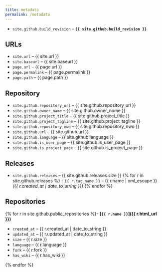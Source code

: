 ```yaml
---
title: metadata
permalink: /metadata
---
```

- `site.github.build_revision` – **`{{ site.github.build_revision }}`**

## URLs

- `site.url` – {{ site.url }}
- `site.baseurl` – {{ site.baseurl }}
- `page.url` – {{ page.url }}
- `page.permalink` – {{ page.permalink }}
- `page.path` – {{ page.path }}

## Repository

- `site.github.repository_url` – {{ site.github.repository_url }}
- `site.github.owner_name` – {{ site.github.owner_name }}
- `site.github.project_title` – {{ site.github.project_title }}
- `site.github.project_tagline` – {{ site.github.project_tagline }}
- `site.github.repository_nwo` – {{ site.github.repository_nwo }}
- `site.github.url` – {{ site.github.url }}
- `site.github.language` – {{ site.github.language }}
- `site.github.is_user_page` – {{ site.github.is_user_page }}
- `site.github.is_project_page` – {{ site.github.is_project_page }}

## Releases

- `site.github.releases` – {{ site.github.releases.size }}
{% for r in site.github.releases %}  - `{{ r.tag_name }}` – {{ r.name | xml_escape }} *({{ r.created_at | date_to_string }})*
{% endfor %}

## Repositories

{% for r in site.github.public_repositories %}- **[`{{ r.name }}`]({{ r.html_url }})**
  - `created_at` – {{ r.created_at | date_to_string }}
  - `updated_at` – {{ r.updated_at | date_to_string }}
  - `size` – {{ r.size }}
  - `language` – {{ r.language }}
  - `fork` – {{ r.fork }}
  - `has_wiki` – {{ r.has_wiki }}

{% endfor %}
